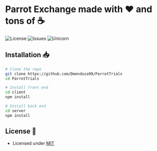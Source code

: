 # Parrot Exchange made with :heart: and tons of :coffee:

![License](https://img.shields.io/github/license/Dmendoza99/ParrotTrials.svg) ![Issues](https://img.shields.io/github/issues/Dmendoza99/ParrotTrials.svg) ![Unicorn](https://cdn.rawgit.com/LunaGao/BlessYourCodeTag/master/tags/unicorn.svg)

## Installation :inbox_tray:

```bash
# Clone the repo
git clone https://github.com/Dmendoza99/ParrotTrials
cd ParrotTrials

# Install front end
cd client
npm install

# Install back end
cd server
npm install
```


## License :scroll:

- Licensed under [MIT](https://github.com/Dmendoza99/ParrotTrials/blob/master/LICENSE)
